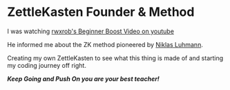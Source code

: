 # ZettleKasten Founder & Method 

I was watching [rwxrob's Beginner Boost Video on youtube](https://www.youtube.com/watch?v=mlecHo2p7aU&list=PLrK9UeDMcQLre1yPasCnuKvWvyXKzmKhW&index=3)

He informed me about the ZK method pioneered by [Niklas Luhmann](https://luhmann.surge.sh).

Creating my own ZettleKasten to see what this thing is made of and starting my coding journey off right.

***Keep Going and Push On you are your best teacher!***
